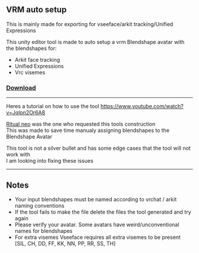 ## VRM auto setup

This is mainly made for exporting for vseeface/arkit tracking/Unified Expressions

This unity editor tool is made to auto setup a vrm Blendshape avatar with the blendshapes for:

* Arkit face tracking
* Unified Expressions
* Vrc visemes  


### [Download](https://github.com/tracer755/VRC_VRM_BlendShape_Avatar_Setup/releases)
---

Heres a tutorial on how to use the tool 
https://www.youtube.com/watch?v=Jqlpn2Or6A8

[Ritual neo](https://www.youtube.com/channel/UCaHuQWPtaw8XLRMIOctBQRQ) was the one who requested this tools construction <br />This was made to save time manualy assigning blendshapes to the Blendshape Avatar <br /> 

This tool is not a silver bullet and has some edge cases that the tool will not work with <br /> I am looking into fixing these issues




---
## Notes
* Your input blendshapes must be named according to vrchat / arkit naming conventions
* If the tool fails to make the file delete the files the tool generated and try again
* Please verify your avatar. Some avatars have weird/unconventional names for blendshapes
* For extra visemes Vseeface requires all extra visemes to be present [SIL, CH, DD, FF, KK, NN, PP, RR, SS, TH]
